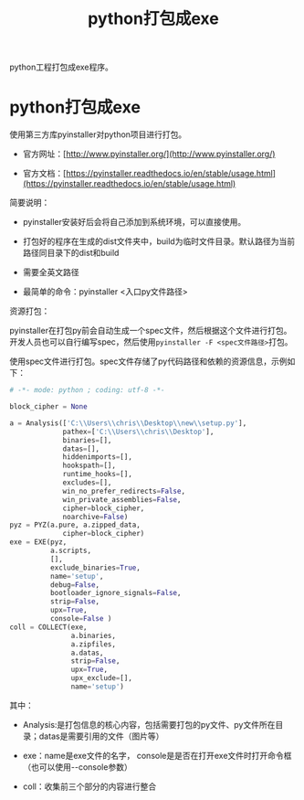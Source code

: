﻿---
layout: post
title: "python打包成exe"
pubtime: 2019-9-6
updatetime: 2019-9-6
categories: Program
tags: Python Tools
---

python工程打包成exe程序。


# python打包成exe

使用第三方库pyinstaller对python项目进行打包。

* 官方网址：[http://www.pyinstaller.org/](http://www.pyinstaller.org/)

* 官方文档：[https://pyinstaller.readthedocs.io/en/stable/usage.html](https://pyinstaller.readthedocs.io/en/stable/usage.html)

简要说明：

* pyinstaller安装好后会将自己添加到系统环境，可以直接使用。

* 打包好的程序在生成的dist文件夹中，build为临时文件目录。默认路径为当前路径同目录下的dist和build

* 需要全英文路径

* 最简单的命令：pyinstaller  <入口py文件路径\>

资源打包：

pyinstaller在打包py前会自动生成一个spec文件，然后根据这个文件进行打包。开发人员也可以自行编写spec，然后使用```pyinstaller -F <spec文件路径>```打包。

使用spec文件进行打包。spec文件存储了py代码路径和依赖的资源信息，示例如下：

```python
# -*- mode: python ; coding: utf-8 -*-

block_cipher = None

a = Analysis(['C:\\Users\\chris\\Desktop\\new\\setup.py'],
             pathex=['C:\\Users\\chris\\Desktop'],
             binaries=[],
             datas=[],
             hiddenimports=[],
             hookspath=[],
             runtime_hooks=[],
             excludes=[],
             win_no_prefer_redirects=False,
             win_private_assemblies=False,
             cipher=block_cipher,
             noarchive=False)
pyz = PYZ(a.pure, a.zipped_data,
             cipher=block_cipher)
exe = EXE(pyz,
          a.scripts,
          [],
          exclude_binaries=True,
          name='setup',
          debug=False,
          bootloader_ignore_signals=False,
          strip=False,
          upx=True,
          console=False )
coll = COLLECT(exe,
               a.binaries,
               a.zipfiles,
               a.datas,
               strip=False,
               upx=True,
               upx_exclude=[],
               name='setup')
```

其中：

* Analysis:是打包信息的核心内容，包括需要打包的py文件、py文件所在目录；datas是需要引用的文件（图片等）

* exe：name是exe文件的名字， console是是否在打开exe文件时打开命令框（也可以使用--console参数）

* coll：收集前三个部分的内容进行整合